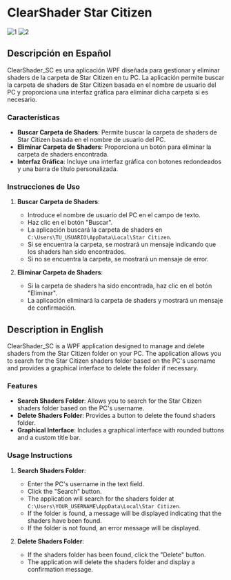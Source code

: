 # ClearShader Star Citizen
![1](https://github.com/user-attachments/assets/fe97b44b-737a-4c81-be9d-7018af94ffd1)                   ![2](https://github.com/user-attachments/assets/b5f5e00a-7757-41e7-ae02-1d58859fa6bc)


## Descripción en Español

ClearShader_SC es una aplicación WPF diseñada para gestionar y eliminar shaders de la carpeta de Star Citizen en tu PC. La aplicación permite buscar la carpeta de shaders de Star Citizen basada en el nombre de usuario del PC y proporciona una interfaz gráfica para eliminar dicha carpeta si es necesario.

### Características

- **Buscar Carpeta de Shaders**: Permite buscar la carpeta de shaders de Star Citizen basada en el nombre de usuario del PC.
- **Eliminar Carpeta de Shaders**: Proporciona un botón para eliminar la carpeta de shaders encontrada.
- **Interfaz Gráfica**: Incluye una interfaz gráfica con botones redondeados y una barra de título personalizada.

### Instrucciones de Uso

1. **Buscar Carpeta de Shaders**:
   - Introduce el nombre de usuario del PC en el campo de texto.
   - Haz clic en el botón "Buscar".
   - La aplicación buscará la carpeta de shaders en `C:\Users\TU_USUARIO\AppData\Local\Star Citizen`.
   - Si se encuentra la carpeta, se mostrará un mensaje indicando que los shaders han sido encontrados.
   - Si no se encuentra la carpeta, se mostrará un mensaje de error.

2. **Eliminar Carpeta de Shaders**:
   - Si la carpeta de shaders ha sido encontrada, haz clic en el botón "Eliminar".
   - La aplicación eliminará la carpeta de shaders y mostrará un mensaje de confirmación.

## Description in English

ClearShader_SC is a WPF application designed to manage and delete shaders from the Star Citizen folder on your PC. The application allows you to search for the Star Citizen shaders folder based on the PC's username and provides a graphical interface to delete the folder if necessary.

### Features

- **Search Shaders Folder**: Allows you to search for the Star Citizen shaders folder based on the PC's username.
- **Delete Shaders Folder**: Provides a button to delete the found shaders folder.
- **Graphical Interface**: Includes a graphical interface with rounded buttons and a custom title bar.

### Usage Instructions

1. **Search Shaders Folder**:
   - Enter the PC's username in the text field.
   - Click the "Search" button.
   - The application will search for the shaders folder at `C:\Users\YOUR_USERNAME\AppData\Local\Star Citizen`.
   - If the folder is found, a message will be displayed indicating that the shaders have been found.
   - If the folder is not found, an error message will be displayed.

2. **Delete Shaders Folder**:
   - If the shaders folder has been found, click the "Delete" button.
   - The application will delete the shaders folder and display a confirmation message.


